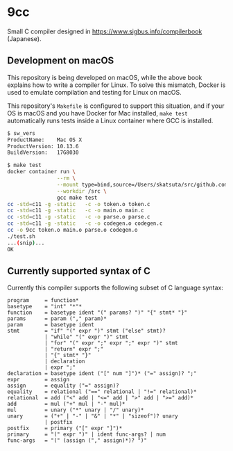 # 9cc

Small C compiler designed in https://www.sigbus.info/compilerbook (Japanese).


## Development on macOS

This repository is being developed on macOS, while the above book explains how to write a compiler for Linux. To solve this mismatch, Docker is used to emulate compilation and testing for Linux on macOS.

This repository's `Makefile` is configured to support this situation, and if your OS is macOS and you have Docker for Mac installed, `make test` automatically runs tests inside a Linux container where GCC is installed.

```bash
$ sw_vers
ProductName:    Mac OS X
ProductVersion: 10.13.6
BuildVersion:   17G8030

$ make test
docker container run \
                --rm \
                --mount type=bind,source=/Users/skatsuta/src/github.com/skatsuta/9cc,target=/src,consistency=delegated \
                --workdir /src \
                gcc make test
cc -std=c11 -g -static   -c -o token.o token.c
cc -std=c11 -g -static   -c -o main.o main.c
cc -std=c11 -g -static   -c -o parse.o parse.c
cc -std=c11 -g -static   -c -o codegen.o codegen.c
cc -o 9cc token.o main.o parse.o codegen.o
./test.sh
...(snip)...
OK
```


## Currently supported syntax of C

Currently this compiler supports the following subset of C language syntax:

```
program     = function*
basetype    = "int" "*"*
function    = basetype ident "(" params? ")" "{" stmt* "}"
params      = param ("," param)*
param       = basetype ident
stmt        = "if" "(" expr ")" stmt ("else" stmt)?
            | "while" "(" expr ")" stmt
            | "for" "(" expr ";" expr ";" expr ")" stmt
            | "return" expr ";"
            | "{" stmt* "}"
            | declaration
            | expr ";"
declaration = basetype ident ("[" num "]")* ("=" assign)? ";"
expr        = assign
assign      = equality ("=" assign)?
equality    = relational ("==" relational | "!=" relational)*
relational  = add ("<" add | "<=" add | ">" add | ">=" add)*
add         = mul ("+" mul | "-" mul)*
mul         = unary ("*" unary | "/" unary)*
unary       = ("+" | "-" | "&" | "*" | "sizeof")? unary
            | postfix
postfix     = primary ("[" expr "]")*
primary     = "(" expr ")" | ident func-args? | num
func-args   = "(" (assign ("," assign)*)? ")"
```

